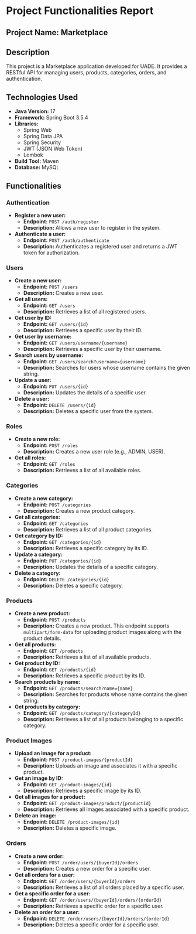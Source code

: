 # Project Functionalities Report

## Project Name: Marketplace

## Description

This project is a Marketplace application developed for UADE. It provides a RESTful API for managing users, products, categories, orders, and authentication.

## Technologies Used

*   **Java Version:** 17
*   **Framework:** Spring Boot 3.5.4
*   **Libraries:**
    *   Spring Web
    *   Spring Data JPA
    *   Spring Security
    *   JWT (JSON Web Token)
    *   Lombok
*   **Build Tool:** Maven
*   **Database:** MySQL

## Functionalities

### Authentication

*   **Register a new user:**
    *   **Endpoint:** `POST /auth/register`
    *   **Description:** Allows a new user to register in the system.
*   **Authenticate a user:**
    *   **Endpoint:** `POST /auth/authenticate`
    *   **Description:** Authenticates a registered user and returns a JWT token for authorization.

### Users

*   **Create a new user:**
    *   **Endpoint:** `POST /users`
    *   **Description:** Creates a new user.
*   **Get all users:**
    *   **Endpoint:** `GET /users`
    *   **Description:** Retrieves a list of all registered users.
*   **Get user by ID:**
    *   **Endpoint:** `GET /users/{id}`
    *   **Description:** Retrieves a specific user by their ID.
*   **Get user by username:**
    *   **Endpoint:** `GET /users/username/{username}`
    *   **Description:** Retrieves a specific user by their username.
*   **Search users by username:**
    *   **Endpoint:** `GET /users/search?username={username}`
    *   **Description:** Searches for users whose username contains the given string.
*   **Update a user:**
    *   **Endpoint:** `PUT /users/{id}`
    *   **Description:** Updates the details of a specific user.
*   **Delete a user:**
    *   **Endpoint:** `DELETE /users/{id}`
    *   **Description:** Deletes a specific user from the system.

### Roles

*   **Create a new role:**
    *   **Endpoint:** `POST /roles`
    *   **Description:** Creates a new user role (e.g., ADMIN, USER).
*   **Get all roles:**
    *   **Endpoint:** `GET /roles`
    *   **Description:** Retrieves a list of all available roles.

### Categories

*   **Create a new category:**
    *   **Endpoint:** `POST /categories`
    *   **Description:** Creates a new product category.
*   **Get all categories:**
    *   **Endpoint:** `GET /categories`
    *   **Description:** Retrieves a list of all product categories.
*   **Get category by ID:**
    *   **Endpoint:** `GET /categories/{id}`
    *   **Description:** Retrieves a specific category by its ID.
*   **Update a category:**
    *   **Endpoint:** `PUT /categories/{id}`
    *   **Description:** Updates the details of a specific category.
*   **Delete a category:**
    *   **Endpoint:** `DELETE /categories/{id}`
    *   **Description:** Deletes a specific category.

### Products

*   **Create a new product:**
    *   **Endpoint:** `POST /products`
    *   **Description:** Creates a new product. This endpoint supports `multipart/form-data` for uploading product images along with the product details.
*   **Get all products:**
    *   **Endpoint:** `GET /products`
    *   **Description:** Retrieves a list of all available products.
*   **Get product by ID:**
    *   **Endpoint:** `GET /products/{id}`
    *   **Description:** Retrieves a specific product by its ID.
*   **Search products by name:**
    *   **Endpoint:** `GET /products/search?name={name}`
    *   **Description:** Searches for products whose name contains the given string.
*   **Get products by category:**
    *   **Endpoint:** `GET /products/category/{categoryId}`
    *   **Description:** Retrieves a list of all products belonging to a specific category.

### Product Images

*   **Upload an image for a product:**
    *   **Endpoint:** `POST /product-images/{productId}`
    *   **Description:** Uploads an image and associates it with a specific product.
*   **Get an image by ID:**
    *   **Endpoint:** `GET /product-images/{id}`
    *   **Description:** Retrieves a specific image by its ID.
*   **Get all images for a product:**
    *   **Endpoint:** `GET /product-images/product/{productId}`
    *   **Description:** Retrieves all images associated with a specific product.
*   **Delete an image:**
    *   **Endpoint:** `DELETE /product-images/{id}`
    *   **Description:** Deletes a specific image.

### Orders

*   **Create a new order:**
    *   **Endpoint:** `POST /order/users/{buyerId}/orders`
    *   **Description:** Creates a new order for a specific user.
*   **Get all orders for a user:**
    *   **Endpoint:** `GET /order/users/{buyerId}/orders`
    *   **Description:** Retrieves a list of all orders placed by a specific user.
*   **Get a specific order for a user:**
    *   **Endpoint:** `GET /order/users/{buyerId}/orders/{orderId}`
    *   **Description:** Retrieves a specific order for a specific user.
*   **Delete an order for a user:**
    *   **Endpoint:** `DELETE /order/users/{buyerId}/orders/{orderId}`
    *   **Description:** Deletes a specific order for a specific user.
